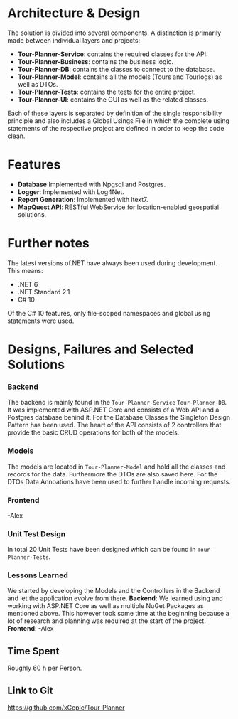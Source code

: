 # Architecture & Design

The solution is divided into several components. A distinction is primarily made between individual layers and projects:

* **Tour-Planner-Service**: contains the required classes for the API.
* **Tour-Planner-Business**: contains the business logic.
* **Tour-Planner-DB**: contains the classes to connect to the database.
* **Tour-Planner-Model**: contains all the models (Tours and Tourlogs) as well as DTOs.
* **Tour-Planner-Tests**: contains the tests for the entire project.
* **Tour-Planner-UI**: contains the GUI as well as the related classes.

Each of these layers is separated by definition of the single responsibility principle and also includes a Global Usings File in which the complete using statements of the respective project are defined in order to keep the code clean.

# Features
* **Database**:Implemented with Npgsql and Postgres.
* **Logger**: Implemented with Log4Net.
* **Report Generation**: Implemented with itext7.
* **MapQuest API**: RESTful WebService for location-enabled geospatial solutions.

# Further notes

The latest versions of.NET have always been used during development. This means: 
* .NET 6 
* .NET Standard 2.1 
* C# 10

Of the C# 10 features, only file-scoped namespaces and global using statements were used.

# Designs, Failures and Selected Solutions

### Backend
The backend is mainly found in the `Tour-Planner-Service` `Tour-Planner-DB`. It was implemented with ASP.NET Core and consists of a Web API and a Postgres database behind it. For the Database Classes the Singleton Design Pattern has been used. The heart of the API consists of 2 controllers that provide the basic CRUD operations for both of the models.

### Models
The models are located in `Tour-Planner-Model` and hold all the classes and records for the data. Furthermore the DTOs are also saved here. For the DTOs Data Annoations have been used to further handle incoming requests.

### Frontend
-Alex

### Unit Test Design
In total 20 Unit Tests have been designed which can be found in `Tour-Planner-Tests`.

### Lessons Learned
We started by developing the Models and the Controllers in the Backend and let the application evolve from there.
**Backend**: We learned using and working with ASP.NET Core as well as multiple NuGet Packages as mentioned above. This however took some time at the beginning because a lot of research and planning was required at the start of the project.
**Frontend**: -Alex

## Time Spent
Roughly 60 h per Person.

## Link to Git
https://github.com/xGepic/Tour-Planner